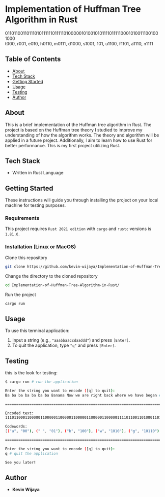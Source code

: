 # Implementation of Huffman Tree Algorithm in Rust

011011001101110101111110111110100000101001010111101111100010100111001001000<br>
t000, r001, e010, h0110, m0111, d1000, s1001,  101, u1100, f1101, a1110, n1111


## Table of Contents
+ [About](#about)
+ [Tech Stack](#techstack)
+ [Getting Started](#getting_started)
+ [Usage](#usage)
+ [Testing](#testing)
+ [Author](#author)

## About <a name = "about"></a>
This is a brief implementation of the Huffman tree algorithm in Rust. The project is based on the Huffman tree theory I studied to improve my understanding of how the algorithm works. The theory and algorithm will be applied in a future project. Additionally, I aim to learn how to use Rust for better performance. This is my first project utilizing Rust.


## Tech Stack <a name = "techstack"></a>

- Written in Rust Language


## Getting Started <a name = "getting_started"></a>

These instructions will guide you through installing the project on your local machine for testing purposes. 

### Requirements

This project requires `Rust 2021 edition` with `cargo` and `rustc` versions is `1.81.0`.

### Installation (Linux or MacOS)

Clone this repository
``` sh
git clone https://github.com/kevin-wijaya/Implementation-of-Huffman-Tree-Algorithm-in-Rust.git
```

Change the directory to the cloned repository
``` sh
cd Implementation-of-Huffman-Tree-Algorithm-in-Rust/
```

Run the project
``` sh
cargo run
```

## Usage <a name = "usage"></a>

To use this terminal application:

1. Input a string (e.g., `"aaabbaaccdaaddd"`) and press `[Enter]`.
2. To quit the application, type `"q"` and press `[Enter]`.

## Testing <a name = "testing"></a>

this is the look for testing:
```sh
$ cargo run # run the application

Enter the string you want to encode ([q] to quit): 
Ba ba ba ba ba ba ba Banana Now we are right back where we have began # input string

===========================================================================

Encoded text:
111011000110000011000001100000110000011000001100000111101100110100011010000110111010111110100110101111010011011111101110111100001011011100110001011000011001011001101101011100111111011111101101011110111100001110101111011001111101100011010

Codewords:
[("a", "00"), (" ", "01"), ("b", "100"), ("w", "1010"), ("g", "10110"), ("N", "101110"), ("o", "101111"), ("i", "110000"), ("t", "110001"), ("c", "110010"), ("k", "110011"), ("n", "11010"), ("r", "11011"), ("h", "11100"), ("v", "111010"), ("B", "111011"), ("e", "1111")]

===========================================================================

Enter the string you want to encode ([q] to quit): 
q # quit the application

See you later! 
```

## Author <a name = "author"></a>
- **Kevin Wijaya** 